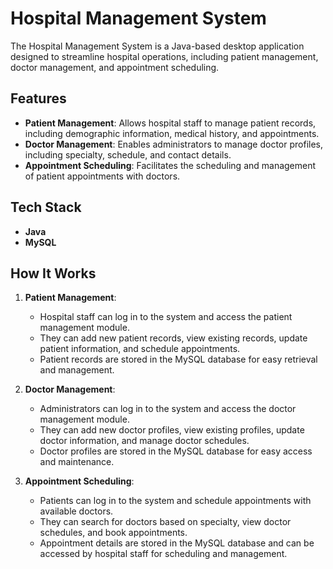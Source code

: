 # Hospital Management System

The Hospital Management System is a Java-based desktop application designed to streamline hospital operations, including patient management, doctor management, and appointment scheduling.

## Features

- **Patient Management**: Allows hospital staff to manage patient records, including demographic information, medical history, and appointments.
- **Doctor Management**: Enables administrators to manage doctor profiles, including specialty, schedule, and contact details.
- **Appointment Scheduling**: Facilitates the scheduling and management of patient appointments with doctors.

## Tech Stack

- **Java**
- **MySQL**

## How It Works

1. **Patient Management**:
   - Hospital staff can log in to the system and access the patient management module.
   - They can add new patient records, view existing records, update patient information, and schedule appointments.
   - Patient records are stored in the MySQL database for easy retrieval and management.

2. **Doctor Management**:
   - Administrators can log in to the system and access the doctor management module.
   - They can add new doctor profiles, view existing profiles, update doctor information, and manage doctor schedules.
   - Doctor profiles are stored in the MySQL database for easy access and maintenance.

3. **Appointment Scheduling**:
   - Patients can log in to the system and schedule appointments with available doctors.
   - They can search for doctors based on specialty, view doctor schedules, and book appointments.
   - Appointment details are stored in the MySQL database and can be accessed by hospital staff for scheduling and management.



